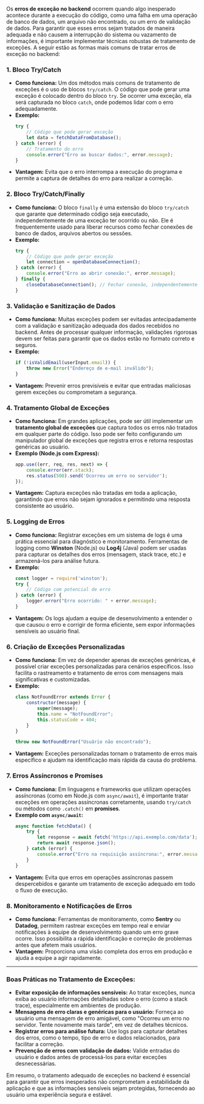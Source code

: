 Os **erros de exceção no backend** ocorrem quando algo inesperado acontece durante a execução do código, como uma falha em uma operação de banco de dados, um arquivo não encontrado, ou um erro de validação de dados. Para garantir que esses erros sejam tratados de maneira adequada e não causem a interrupção do sistema ou vazamento de informações, é importante implementar técnicas robustas de tratamento de exceções. A seguir estão as formas mais comuns de tratar erros de exceção no backend:

### 1. **Bloco Try/Catch**
   - **Como funciona:** Um dos métodos mais comuns de tratamento de exceções é o uso de blocos `try/catch`. O código que pode gerar uma exceção é colocado dentro do bloco `try`. Se ocorrer uma exceção, ela será capturada no bloco `catch`, onde podemos lidar com o erro adequadamente.
   - **Exemplo:**
     ```javascript
     try {
         // Código que pode gerar exceção
         let data = fetchDataFromDatabase();
     } catch (error) {
         // Tratamento do erro
         console.error("Erro ao buscar dados:", error.message);
     }
     ```
   - **Vantagem:** Evita que o erro interrompa a execução do programa e permite a captura de detalhes do erro para realizar a correção.

### 2. **Bloco Try/Catch/Finally**
   - **Como funciona:** O bloco `finally` é uma extensão do bloco `try/catch` que garante que determinado código seja executado, independentemente de uma exceção ter ocorrido ou não. Ele é frequentemente usado para liberar recursos como fechar conexões de banco de dados, arquivos abertos ou sessões.
   - **Exemplo:**
     ```javascript
     try {
         // Código que pode gerar exceção
         let connection = openDatabaseConnection();
     } catch (error) {
         console.error("Erro ao abrir conexão:", error.message);
     } finally {
         closeDatabaseConnection(); // Fechar conexão, independentemente de sucesso ou falha
     }
     ```

### 3. **Validação e Sanitização de Dados**
   - **Como funciona:** Muitas exceções podem ser evitadas antecipadamente com a validação e sanitização adequada dos dados recebidos no backend. Antes de processar qualquer informação, validações rigorosas devem ser feitas para garantir que os dados estão no formato correto e seguros.
   - **Exemplo:**
     ```javascript
     if (!isValidEmail(userInput.email)) {
         throw new Error("Endereço de e-mail inválido");
     }
     ```
   - **Vantagem:** Prevenir erros previsíveis e evitar que entradas maliciosas gerem exceções ou comprometam a segurança.

### 4. **Tratamento Global de Exceções**
   - **Como funciona:** Em grandes aplicações, pode ser útil implementar um **tratamento global de exceções** que captura todos os erros não tratados em qualquer parte do código. Isso pode ser feito configurando um manipulador global de exceções que registra erros e retorna respostas genéricas ao usuário.
   - **Exemplo (Node.js com Express):**
     ```javascript
     app.use((err, req, res, next) => {
         console.error(err.stack);
         res.status(500).send('Ocorreu um erro no servidor');
     });
     ```
   - **Vantagem:** Captura exceções não tratadas em toda a aplicação, garantindo que erros não sejam ignorados e permitindo uma resposta consistente ao usuário.

### 5. **Logging de Erros**
   - **Como funciona:** Registrar exceções em um sistema de logs é uma prática essencial para diagnóstico e monitoramento. Ferramentas de logging como **Winston** (Node.js) ou **Log4j** (Java) podem ser usadas para capturar os detalhes dos erros (mensagem, stack trace, etc.) e armazená-los para análise futura.
   - **Exemplo:**
     ```javascript
     const logger = require('winston');
     try {
         // Código com potencial de erro
     } catch (error) {
         logger.error("Erro ocorrido: " + error.message);
     }
     ```
   - **Vantagem:** Os logs ajudam a equipe de desenvolvimento a entender o que causou o erro e corrigir de forma eficiente, sem expor informações sensíveis ao usuário final.

### 6. **Criação de Exceções Personalizadas**
   - **Como funciona:** Em vez de depender apenas de exceções genéricas, é possível criar exceções personalizadas para cenários específicos. Isso facilita o rastreamento e tratamento de erros com mensagens mais significativas e customizadas.
   - **Exemplo:**
     ```javascript
     class NotFoundError extends Error {
         constructor(message) {
             super(message);
             this.name = "NotFoundError";
             this.statusCode = 404;
         }
     }

     throw new NotFoundError("Usuário não encontrado");
     ```
   - **Vantagem:** Exceções personalizadas tornam o tratamento de erros mais específico e ajudam na identificação mais rápida da causa do problema.

### 7. **Erros Assíncronos e Promises**
   - **Como funciona:** Em linguagens e frameworks que utilizam operações assíncronas (como em Node.js com `async/await`), é importante tratar exceções em operações assíncronas corretamente, usando `try/catch` ou métodos como `.catch()` em **promises**.
   - **Exemplo com `async/await`:**
     ```javascript
     async function fetchData() {
         try {
             let response = await fetch('https://api.exemplo.com/data');
             return await response.json();
         } catch (error) {
             console.error("Erro na requisição assíncrona:", error.message);
         }
     }
     ```
   - **Vantagem:** Evita que erros em operações assíncronas passem despercebidos e garante um tratamento de exceção adequado em todo o fluxo de execução.

### 8. **Monitoramento e Notificações de Erros**
   - **Como funciona:** Ferramentas de monitoramento, como **Sentry** ou **Datadog**, permitem rastrear exceções em tempo real e enviar notificações à equipe de desenvolvimento quando um erro grave ocorre. Isso possibilita a rápida identificação e correção de problemas antes que afetem mais usuários.
   - **Vantagem:** Proporciona uma visão completa dos erros em produção e ajuda a equipe a agir rapidamente.

---

### Boas Práticas no Tratamento de Exceções:
- **Evitar exposição de informações sensíveis:** Ao tratar exceções, nunca exiba ao usuário informações detalhadas sobre o erro (como a stack trace), especialmente em ambientes de produção.
- **Mensagens de erro claras e genéricas para o usuário:** Forneça ao usuário uma mensagem de erro amigável, como "Ocorreu um erro no servidor. Tente novamente mais tarde", em vez de detalhes técnicos.
- **Registrar erros para análise futura:** Use logs para capturar detalhes dos erros, como o tempo, tipo de erro e dados relacionados, para facilitar a correção.
- **Prevenção de erros com validação de dados:** Valide entradas do usuário e dados antes de processá-los para evitar exceções desnecessárias.

Em resumo, o tratamento adequado de exceções no backend é essencial para garantir que erros inesperados não comprometam a estabilidade da aplicação e que as informações sensíveis sejam protegidas, fornecendo ao usuário uma experiência segura e estável.